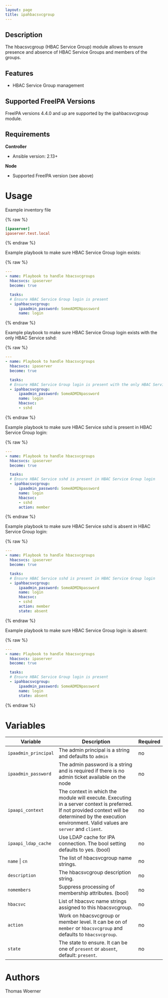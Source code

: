 ```yaml
---
layout: page
title: ipahbacsvcgroup
---
```


Description
-----------

The hbacsvcgroup (HBAC Service Group) module allows to ensure presence and absence of HBAC Service Groups and members of the groups.


Features
--------
* HBAC Service Group management


Supported FreeIPA Versions
--------------------------

FreeIPA versions 4.4.0 and up are supported by the ipahbacsvcgroup module.


Requirements
------------

**Controller**
* Ansible version: 2.13+

**Node**
* Supported FreeIPA version (see above)


Usage
=====

Example inventory file

{% raw %}
```ini
[ipaserver]
ipaserver.test.local
```
{% endraw %}


Example playbook to make sure HBAC Service Group login exists:

{% raw %}
```yaml
---
- name: Playbook to handle hbacsvcgroups
  hbacsvcs: ipaserver
  become: true

  tasks:
  # Ensure HBAC Service Group login is present
  - ipahbacsvcgroup:
      ipaadmin_password: SomeADMINpassword
      name: login
```
{% endraw %}


Example playbook to make sure HBAC Service Group login exists with the only HBAC Service sshd:

{% raw %}
```yaml
---
- name: Playbook to handle hbacsvcgroups
  hbacsvcs: ipaserver
  become: true

  tasks:
  # Ensure HBAC Service Group login is present with the only HBAC Service sshd
  - ipahbacsvcgroup:
      ipaadmin_password: SomeADMINpassword
      name: login
      hbacsvc:
      - sshd
```
{% endraw %}

Example playbook to make sure HBAC Service sshd is present in HBAC Service Group login:

{% raw %}
```yaml
---
- name: Playbook to handle hbacsvcgroups
  hbacsvcs: ipaserver
  become: true

  tasks:
  # Ensure HBAC Service sshd is present in HBAC Service Group login
  - ipahbacsvcgroup:
      ipaadmin_password: SomeADMINpassword
      name: login
      hbacsvc:
      - sshd
      action: member
```
{% endraw %}

Example playbook to make sure HBAC Service sshd is absent in HBAC Service Group login:

{% raw %}
```yaml
---
- name: Playbook to handle hbacsvcgroups
  hbacsvcs: ipaserver
  become: true

  tasks:
  # Ensure HBAC Service sshd is present in HBAC Service Group login
  - ipahbacsvcgroup:
      ipaadmin_password: SomeADMINpassword
      name: login
      hbacsvc:
      - sshd
      action: member
      state: absent
```
{% endraw %}

Example playbook to make sure HBAC Service Group login is absent:

{% raw %}
```yaml
---
- name: Playbook to handle hbacsvcgroups
  hbacsvcs: ipaserver
  become: true

  tasks:
  # Ensure HBAC Service Group login is present
  - ipahbacsvcgroup:
      ipaadmin_password: SomeADMINpassword
      name: login
      state: absent
```
{% endraw %}


Variables
=========

Variable | Description | Required
-------- | ----------- | --------
`ipaadmin_principal` | The admin principal is a string and defaults to `admin` | no
`ipaadmin_password` | The admin password is a string and is required if there is no admin ticket available on the node | no
`ipaapi_context` | The context in which the module will execute. Executing in a server context is preferred. If not provided context will be determined by the execution environment. Valid values are `server` and `client`. | no
`ipaapi_ldap_cache` | Use LDAP cache for IPA connection. The bool setting defaults to yes. (bool) | no
`name` \| `cn` | The list of hbacsvcgroup name strings. | no
`description` | The hbacsvcgroup description string. | no
`nomembers` | Suppress processing of membership attributes. (bool) | no
`hbacsvc` | List of hbacsvc name strings assigned to this hbacsvcgroup. | no
`action` | Work on hbacsvcgroup or member level. It can be on of `member` or `hbacsvcgroup` and defaults to `hbacsvcgroup`. | no
`state` | The state to ensure. It can be one of `present` or `absent`, default: `present`. | no


Authors
=======

Thomas Woerner
